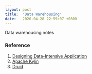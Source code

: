 ```yaml
---
layout: post
title:  "Data Warehousing"
date:   2020-04-28 22:59:07 +0800
---
```

Data warehousing notes

### Reference
1. [Designing Data-Intensive Application](https://www.notion.so/bobzeng/Read-Data-Intensive-System-498ff1dc017f4260b5530d10ea89b615)
2. [Apache Kylin](http://kylin.apache.org/docs/gettingstarted/concepts.html)
3. [Druid](https://druid.apache.org/druid.html)